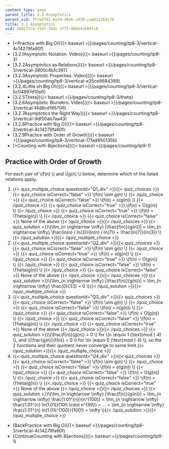 ```yaml
---
content_type: page
parent_title: 3.2 Asymptotics
parent_uid: 7fcb0761-6e29-48a6-ad10-caa832263c78
title: 3.2 Asymptotics
uid: 2b8275cb-f5d7-304c-3775-80b64cb09fc8
---
```


*   [<Practice with Big O]({{< baseurl >}}/pages/counting/tp8-3/vertical-4c14279fa60f)
*   [3.2.1Asymptotic Notation: Video]({{< baseurl >}}/pages/counting/tp8-3)
*   [3.2.2Asymptotics as Relations]({{< baseurl >}}/pages/counting/tp8-3/vertical-3800c4b1c397)
*   [3.2.3Asymptotic Properties: Video]({{< baseurl >}}/pages/counting/tp8-3/vertical-e35ce9684389)
*   [3.2.4Little oh Big Oh]({{< baseurl >}}/pages/counting/tp8-3/vertical-5c04897d10e6)
*   [3.2.5Theta]({{< baseurl >}}/pages/counting/tp8-3/theta)
*   [3.2.6Asymptotic Blunders: Video]({{< baseurl >}}/pages/counting/tp8-3/vertical-f4d8cd185706)
*   [3.2.7Asymptotics the Right Way]({{< baseurl >}}/pages/counting/tp8-3/vertical-9df50ab7aa43)
*   [3.2.8Practice with Big O]({{< baseurl >}}/pages/counting/tp8-3/vertical-4c14279fa60f)
*   [3.2.9Practice with Order of Growth]({{< baseurl >}}/pages/counting/tp8-3/vertical-171ad650135b)
*   [\>Counting with Bijections]({{< baseurl >}}/pages/counting/tp9-1)

Practice with Order of Growth
-----------------------------

  

For each pair of \\(f(n) \\) and \\(g(n) \\) below, determine which of the listed relations apply.

1.  {{< quiz_multiple_choice questionId="Q1_div" >}}{{< quiz_choices >}}{{< quiz_choice isCorrect="false" >}}&nbsp;\\(f(n) \\sim g(n) \\)&nbsp;{{< /quiz_choice >}}
    {{< quiz_choice isCorrect="false" >}}&nbsp;\\(f(n) = o(g(n)) \\)&nbsp;{{< /quiz_choice >}}
    {{< quiz_choice isCorrect="true" >}}&nbsp;\\(f(n) = O(g(n)) \\)&nbsp;{{< /quiz_choice >}}
    {{< quiz_choice isCorrect="true" >}}&nbsp;\\(f(n) = \\Theta(g(n)) \\)&nbsp;{{< /quiz_choice >}}
    {{< quiz_choice isCorrect="false" >}}&nbsp;None of the above&nbsp;{{< /quiz_choice >}}{{< /quiz_choices >}}
    {{< quiz_solution >}}\\(\\lim\_{n \\rightarrow \\infty} |\\frac{f(n)}{g(n)}| = \\lim\_{n \\rightarrow \\infty} \\frac{ln(n) / ln(3)}{ln(n) / ln(7)} = \\frac{ln(7)}{ln(3)} \\){{< /quiz_solution >}}{{< /quiz_multiple_choice >}}
2.  {{< quiz_multiple_choice questionId="Q2_div" >}}{{< quiz_choices >}}{{< quiz_choice isCorrect="false" >}}&nbsp;\\(f(n) \\sim g(n) \\)&nbsp;{{< /quiz_choice >}}
    {{< quiz_choice isCorrect="true" >}}&nbsp;\\(f(n) = o(g(n)) \\)&nbsp;{{< /quiz_choice >}}
    {{< quiz_choice isCorrect="true" >}}&nbsp;\\(f(n) = O(g(n)) \\)&nbsp;{{< /quiz_choice >}}
    {{< quiz_choice isCorrect="false" >}}&nbsp;\\(f(n) = \\Theta(g(n)) \\)&nbsp;{{< /quiz_choice >}}
    {{< quiz_choice isCorrect="false" >}}&nbsp;None of the above&nbsp;{{< /quiz_choice >}}{{< /quiz_choices >}}
    {{< quiz_solution >}}\\(\\lim\_{n \\rightarrow \\infty} |\\frac{f(n)}{g(n)}| = \\lim\_{n \\rightarrow \\infty} \\frac{0}{33} = 0 \\){{< /quiz_solution >}}{{< /quiz_multiple_choice >}}
3.  {{< quiz_multiple_choice questionId="Q3_div" >}}{{< quiz_choices >}}{{< quiz_choice isCorrect="false" >}}&nbsp;\\(f(n) \\sim g(n) \\)&nbsp;{{< /quiz_choice >}}
    {{< quiz_choice isCorrect="false" >}}&nbsp;\\(f(n) = o(g(n)) \\)&nbsp;{{< /quiz_choice >}}
    {{< quiz_choice isCorrect="false" >}}&nbsp;\\(f(n) = O(g(n)) \\)&nbsp;{{< /quiz_choice >}}
    {{< quiz_choice isCorrect="false" >}}&nbsp;\\(f(n) = \\Theta(g(n)) \\)&nbsp;{{< /quiz_choice >}}
    {{< quiz_choice isCorrect="true" >}}&nbsp;None of the above&nbsp;{{< /quiz_choice >}}{{< /quiz_choices >}}
    {{< quiz_solution >}}\\(\\frac{f(n)}{g(n)} = 0 \\) for \\(n \\equiv 1 (\\text{mod } 4) \\), and \\(\\frac{g(n)}{f(n)} = 0 \\) for \\(n \\equiv 0 (\\text{mod } 4) \\), so the 2 functions and their quotient never converge to some limit.{{< /quiz_solution >}}{{< /quiz_multiple_choice >}}
4.  {{< quiz_multiple_choice questionId="Q4_div" >}}{{< quiz_choices >}}{{< quiz_choice isCorrect="false" >}}&nbsp;\\(f(n) \\sim g(n) \\)&nbsp;{{< /quiz_choice >}}
    {{< quiz_choice isCorrect="false" >}}&nbsp;\\(f(n) = o(g(n)) \\)&nbsp;{{< /quiz_choice >}}
    {{< quiz_choice isCorrect="false" >}}&nbsp;\\(f(n) = O(g(n)) \\)&nbsp;{{< /quiz_choice >}}
    {{< quiz_choice isCorrect="false" >}}&nbsp;\\(f(n) = \\Theta(g(n)) \\)&nbsp;{{< /quiz_choice >}}
    {{< quiz_choice isCorrect="true" >}}&nbsp;None of the above&nbsp;{{< /quiz_choice >}}{{< /quiz_choices >}}
    {{< quiz_solution >}}\\(\\lim\_{n \\rightarrow \\infty} |\\frac{f(n)}{g(n)}| = \\lim\_{n \\rightarrow \\infty} \\frac{1.01^{n}}{n^{100}} = \\lim\_{n \\rightarrow \\infty} \\frac{1.01^{n} ln(1.01)}{100 \\cdot n^{99}} = ... = \\lim\_{n \\rightarrow \\infty} \\frac{1.01^{n} ln(1.01)^{100}}{100!} = \\infty \\){{< /quiz_solution >}}{{< /quiz_multiple_choice >}}

*   [BackPractice with Big O]({{< baseurl >}}/pages/counting/tp8-3/vertical-4c14279fa60f)
*   [ContinueCounting with Bijections]({{< baseurl >}}/pages/counting/tp9-1)